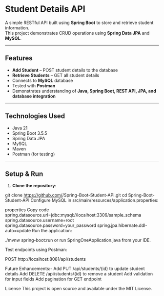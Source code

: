 # Student Details API

A simple RESTful API built using **Spring Boot** to store and retrieve student information.  
This project demonstrates CRUD operations using **Spring Data JPA** and **MySQL**.

---

## Features
- **Add Student** – POST student details to the database
- **Retrieve Students** – GET all student details
- Connects to **MySQL** database
- Tested with **Postman**
- Demonstrates understanding of **Java, Spring Boot, REST API, JPA, and database integration**

---

## Technologies Used
- Java 21
- Spring Boot 3.5.5
- Spring Data JPA
- MySQL
- Maven
- Postman (for testing)

---


## Setup & Run

1. **Clone the repository**:

git clone https://github.com/<username>/Spring-Boot-Student-API.git
cd Spring-Boot-Student-API
Configure MySQL in src/main/resources/application.properties:

properties
Copy code
spring.datasource.url=jdbc:mysql://localhost:3306/sample_schema
spring.datasource.username=root
spring.datasource.password=your_password
spring.jpa.hibernate.ddl-auto=update
Run the application:

./mvnw spring-boot:run
or run SpringOneApplication.java from your IDE.

Test endpoints using Postman:

POST http://localhost:8081/api/students

Future Enhancements:-
Add PUT /api/students/{id} to update student details
Add DELETE /api/students/{id} to remove a student
Add validation for input fields
Add pagination for GET endpoint

License
This project is open source and available under the MIT License.


